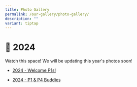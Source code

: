 ```yaml
---
title: Photo Gallery
permalink: /our-gallery/photo-gallery/
description: ""
variant: tiptap
---
```

<h1>📸 2024</h1><p>Watch this space! We will be updating this year's photos soon!</p><ul data-tight="true" class="tight"><li><p><a href="https://photos.app.goo.gl/X9D4EzrkN47URj839" rel="noopener noreferrer nofollow" target="_blank">2024 - Welcome P1s!</a></p></li><li><p><a href="https://photos.app.goo.gl/46xmZ1caoCKMwyRD9" rel="noopener noreferrer nofollow" target="_blank">2024 - P1 &amp; P4 Buddies</a></p></li></ul><p></p>